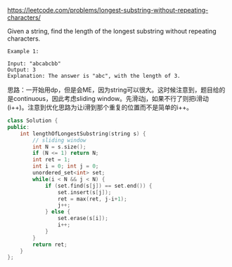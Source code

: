 https://leetcode.com/problems/longest-substring-without-repeating-characters/

Given a string, find the length of the longest substring without repeating characters.
```
Example 1:

Input: "abcabcbb"
Output: 3 
Explanation: The answer is "abc", with the length of 3. 
```

思路：一开始用dp，但是会ME，因为string可以很大。这时候注意到，题目给的是continuous，因此考虑sliding window。先滑动j，如果不行了则把i滑动(i++)。注意到优化思路为让i滑到那个重复的位置而不是简单的i++。

```cpp
class Solution {
public:
    int lengthOfLongestSubstring(string s) {
        // sliding window
        int N = s.size();
        if (N <= 1) return N;
        int ret = 1;
        int i = 0; int j = 0;
        unordered_set<int> set;
        while(i < N && j < N) {
            if (set.find(s[j]) == set.end()) {
                set.insert(s[j]);
                ret = max(ret, j-i+1);
                j++;
            } else {
                set.erase(s[i]);
                i++;
            }
        }
        return ret;
    }
};
```
